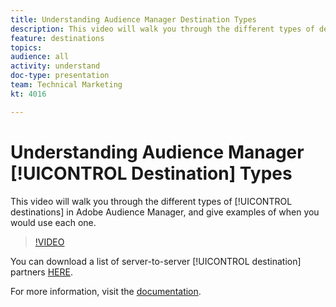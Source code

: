 ```yaml
---
title: Understanding Audience Manager Destination Types
description: This video will walk you through the different types of destinations in Adobe Audience Manager, and give examples of when you would use each one.
feature: destinations
topics: 
audience: all
activity: understand
doc-type: presentation
team: Technical Marketing
kt: 4016

---
```


# Understanding Audience Manager [!UICONTROL Destination] Types

This video will walk you through the different types of [!UICONTROL destinations] in Adobe Audience Manager, and give examples of when you would use each one.

>[!VIDEO](https://video.tv.adobe.com/v/29839/?quality=12)

You can download a list of server-to-server [!UICONTROL destination] partners [HERE](https://docs.adobe.com/help/en/audience-manager/user-guide/overview/gdpr/assets/AAM-Partners-October2019.xlsx).

For more information, visit the [documentation](https://docs.adobe.com/content/help/en/audience-manager/user-guide/features/destinations/destinations.html).
